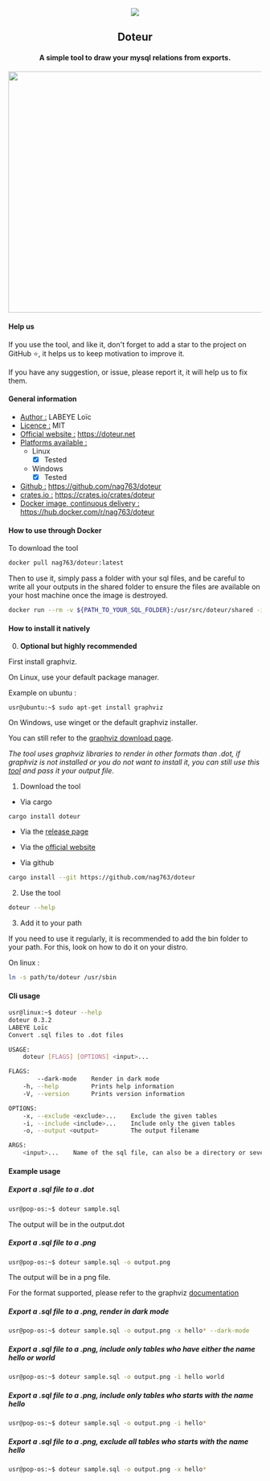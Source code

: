 <p align="center"><img src="https://raw.githubusercontent.com/nag763/doteur/main/.github/assets/logo.png"></img></p>

<h2 align="center">Doteur</h2>
<h4 align="center">A simple tool to draw your mysql relations from exports.</h4>

<p align="center"><img height ="480" width="640" src="https://raw.githubusercontent.com/nag763/doteur/main/.github/assets/sample.jpeg"></img></p>


#### Help us

If you use the tool, and like it, don't forget to add a star to the project on GitHub :star:, it helps us to keep motivation to improve it.

If you have any suggestion, or issue, please report it, it will help us to fix them.

#### General information

- <u>Author :</u> LABEYE Loïc
- <u>Licence :</u> MIT
- <u>Official website :</u> https://doteur.net
- <u>Platforms available :</u>
	- Linux
		- [X] Tested
	- Windows
		- [X] Tested
- <u>Github :</u> https://github.com/nag763/doteur
- <u>crates.io :</u> https://crates.io/crates/doteur
- <u>Docker image, continuous delivery :</u> https://hub.docker.com/r/nag763/doteur  


#### How to use through Docker

To download the tool

```bash
docker pull nag763/doteur:latest
```

Then to use it, simply pass a folder with your sql files, and be careful to write all your outputs in the shared folder to ensure the files are available on your host machine once the image is destroyed.

```bash
docker run --rm -v ${PATH_TO_YOUR_SQL_FOLDER}:/usr/src/doteur/shared -it nag763/doteur:latest bash
```

#### How to install it natively

0. **Optional but highly recommended**

First install graphviz.

On Linux, use your default package manager.

Example on ubuntu :

```
usr@ubuntu:~$ sudo apt-get install graphviz
```

On Windows, use winget or the default graphviz installer.

You can still refer to the [graphviz download page](https://graphviz.org/download/).

*The tool uses graphviz libraries to render in other formats than .dot, if graphviz is not installed or you do not want to install it, you can still use this [tool](https://dreampuf.github.io/GraphvizOnline/) and pass it your output file*.

1. Download the tool

- Via cargo

```
cargo install doteur
```

- Via the [release page](https://github.com/nag763/doteur/releases/latest)

- Via the [official website](https://doteur.net)

- Via github

```bash
cargo install --git https://github.com/nag763/doteur
```



2. Use the tool

```bash
doteur --help
```

3. Add it to your path

If you need to use it regularly, it is recommended to add the bin folder to your path. For this, look on how to do it on your distro.

On linux :

```bash
ln -s path/to/doteur /usr/sbin
```

#### Cli usage

```bash
usr@linux:~$ doteur --help
doteur 0.3.2
LABEYE Loïc
Convert .sql files to .dot files

USAGE:
    doteur [FLAGS] [OPTIONS] <input>...

FLAGS:
        --dark-mode    Render in dark mode
    -h, --help         Prints help information
    -V, --version      Prints version information

OPTIONS:
    -x, --exclude <exclude>...    Exclude the given tables
    -i, --include <include>...    Include only the given tables
    -o, --output <output>         The output filename

ARGS:
    <input>...    Name of the sql file, can also be a directory or several files
```

#### Example usage

##### Export a .sql file to a .dot

```bash
usr@pop-os:~$ doteur sample.sql
```

The output will be in the output.dot

##### Export a .sql file to a .png

```bash
usr@pop-os:~$ doteur sample.sql -o output.png
```

The output will be in a png file.

For the format supported, please refer to the graphviz [documentation](https://graphviz.org/doc/info/output.html)

##### Export a .sql file to a .png, render in dark mode

```bash
usr@pop-os:~$ doteur sample.sql -o output.png -x hello* --dark-mode
```

##### Export a .sql file to a .png, include only tables who have either the name hello or world

```bash
usr@pop-os:~$ doteur sample.sql -o output.png -i hello world
```

##### Export a .sql file to a .png, include only tables who starts with the name hello

```bash
usr@pop-os:~$ doteur sample.sql -o output.png -i hello*
```

##### Export a .sql file to a .png, exclude all tables who starts with the name hello

```bash
usr@pop-os:~$ doteur sample.sql -o output.png -x hello*
```
